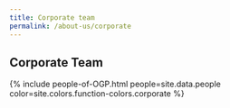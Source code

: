 ```yaml
---
title: Corporate team
permalink: /about-us/corporate
---
```


## **Corporate Team**

{% include people-of-OGP.html people=site.data.people  color=site.colors.function-colors.corporate %}
